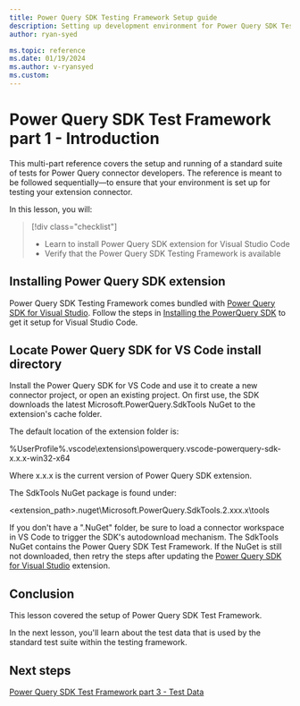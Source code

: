 ```yaml
---
title: Power Query SDK Testing Framework Setup guide
description: Setting up development environment for Power Query SDK Test Framework
author: ryan-syed

ms.topic: reference
ms.date: 01/19/2024
ms.author: v-ryansyed
ms.custom:
---
```


# Power Query SDK Test Framework part 1 - Introduction

This multi-part reference covers the setup and running of a standard suite of tests for Power Query connector developers. The reference is meant to be followed sequentially—to ensure that your environment is set up for testing your extension connector.

In this lesson, you will:

> [!div class="checklist"]
>
> * Learn to install Power Query SDK extension for Visual Studio Code
> * Verify that the Power Query SDK Testing Framework is available

## Installing Power Query SDK extension

Power Query SDK Testing Framework comes bundled with [Power Query SDK for Visual Studio](https://aka.ms/powerquerysdk). Follow the steps in [Installing the PowerQuery SDK](./../../install-sdk.md#installing-the-power-query-sdk) to get it setup for Visual Studio Code.

## Locate Power Query SDK for VS Code install directory

Install the Power Query SDK for VS Code and use it to create a new connector project, or open an existing project. On first use, the SDK downloads the latest Microsoft.PowerQuery.SdkTools NuGet to the extension's cache folder.

The default location of the extension folder is:

%UserProfile%\.vscode\extensions\powerquery.vscode-powerquery-sdk-x.x.x-win32-x64

Where x.x.x is the current version of Power Query SDK extension.

The SdkTools NuGet package is found under:

<extension_path>\.nuget\Microsoft.PowerQuery.SdkTools.2.xxx.x\tools

If you don't have a ".NuGet" folder, be sure to load a connector workspace in VS Code to trigger the SDK's autodownload mechanism. The SdkTools NuGet contains the Power Query SDK Test Framework. If the NuGet is still not downloaded, then retry the steps after updating the [Power Query SDK for Visual Studio](https://aka.ms/powerquerysdk) extension.

## Conclusion

This lesson covered the setup of Power Query SDK Test Framework.

In the next lesson, you'll learn about the test data that is used by the standard test suite within the testing framework.

## Next steps

[Power Query SDK Test Framework part 3 - Test Data](../3-data/readme.md)
